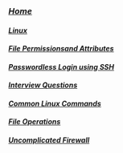 ### *[Home](index.md)*

#### *[Linux](linux.md)*

#### *[File Permissionsand Attributes](FilePermissionsandAttributes.md)*

#### *[Passwordless Login using SSH](PasswordlessLogin.md)*

#### *[Interview Questions](LinuxInterviewQuestions.md)*

#### *[Common Linux Commands](CommonLinuxCommands.md)* 

#### *[File Operations](fileOperations.md)* 

#### *[Uncomplicated Firewall](ufw.md)*
